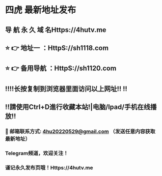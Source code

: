 # 四虎 最新地址发布 
## 导 航 永 久 域 名Https://4hutv.me
## ⭐️ 👉 地址一 ：HttpS://sh1118.com
## ⭐️ 👉 备用导航 ：HttpS://sh1120.com
## ‼️‼️长按复制到浏览器里面访问以上网址‼️  ‼️
## ‼️請使用Ctrl+D進行收藏本站!|电脑/Ipad/手机在线播放‼️
### 📧 邮箱联系方式: 4hu20220529@gmail.com （发送任意内容获取最新地址）
### Telegram频道，欢迎关注！
### 谨记永久发布页哦！Https://4hutv.me
